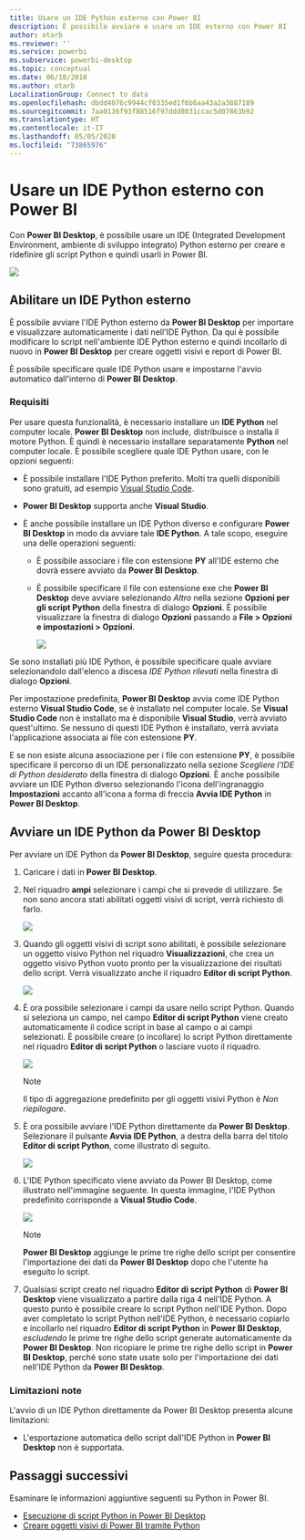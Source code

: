 ```yaml
---
title: Usare un IDE Python esterno con Power BI
description: È possibile avviare e usare un IDE esterno con Power BI
author: otarb
ms.reviewer: ''
ms.service: powerbi
ms.subservice: powerbi-desktop
ms.topic: conceptual
ms.date: 06/18/2018
ms.author: otarb
LocalizationGroup: Connect to data
ms.openlocfilehash: dbdd4076c9944cf0335ed1f6b6aa43a2a3887189
ms.sourcegitcommit: 7aa0136f93f88516f97ddd8031ccac5d07863b92
ms.translationtype: HT
ms.contentlocale: it-IT
ms.lasthandoff: 05/05/2020
ms.locfileid: "73865976"
---
```

# <a name="use-an-external-python-ide-with-power-bi"></a>Usare un IDE Python esterno con Power BI
Con **Power BI Desktop**, è possibile usare un IDE (Integrated Development Environment, ambiente di sviluppo integrato) Python esterno per creare e ridefinire gli script Python e quindi usarli in Power BI.

![](media/desktop-python-ide/python-ide-1.png)

## <a name="enable-an-external-python-ide"></a>Abilitare un IDE Python esterno
È possibile avviare l'IDE Python esterno da **Power BI Desktop** per importare e visualizzare automaticamente i dati nell'IDE Python. Da qui è possibile modificare lo script nell'ambiente IDE Python esterno e quindi incollarlo di nuovo in **Power BI Desktop** per creare oggetti visivi e report di Power BI.

È possibile specificare quale IDE Python usare e impostarne l'avvio automatico dall'interno di **Power BI Desktop**.

### <a name="requirements"></a>Requisiti
Per usare questa funzionalità, è necessario installare un **IDE Python** nel computer locale. **Power BI Desktop** non include, distribuisce o installa il motore Python. È quindi è necessario installare separatamente **Python** nel computer locale. È possibile scegliere quale IDE Python usare, con le opzioni seguenti:

* È possibile installare l'IDE Python preferito. Molti tra quelli disponibili sono gratuiti, ad esempio [Visual Studio Code](https://code.visualstudio.com/download/).
* **Power BI Desktop** supporta anche **Visual Studio**.
* È anche possibile installare un IDE Python diverso e configurare **Power BI Desktop** in modo da avviare tale **IDE Python**. A tale scopo, eseguire una delle operazioni seguenti:
  
  * È possibile associare i file con estensione **PY** all'IDE esterno che dovrà essere avviato da **Power BI Desktop**.
  * È possibile specificare il file con estensione exe che **Power BI Desktop** deve avviare selezionando *Altro* nella sezione **Opzioni per gli script Python** della finestra di dialogo **Opzioni**. È possibile visualizzare la finestra di dialogo **Opzioni** passando a **File > Opzioni e impostazioni > Opzioni**.
    
    ![](media/desktop-python-ide/python-ide-2.png)

Se sono installati più IDE Python, è possibile specificare quale avviare selezionandolo dall'elenco a discesa *IDE Python rilevati* nella finestra di dialogo **Opzioni**.

Per impostazione predefinita, **Power BI Desktop** avvia come IDE Python esterno **Visual Studio Code**, se è installato nel computer locale. Se **Visual Studio Code** non è installato ma è disponibile **Visual Studio**, verrà avviato quest'ultimo. Se nessuno di questi IDE Python è installato, verrà avviata l'applicazione associata ai file con estensione **PY**.

E se non esiste alcuna associazione per i file con estensione **PY**, è possibile specificare il percorso di un IDE personalizzato nella sezione *Scegliere l'IDE di Python desiderato* della finestra di dialogo **Opzioni**. È anche possibile avviare un IDE Python diverso selezionando l'icona dell'ingranaggio **Impostazioni** accanto all'icona a forma di freccia **Avvia IDE Python** in **Power BI Desktop**.

## <a name="launch-a-python-ide-from-power-bi-desktop"></a>Avviare un IDE Python da Power BI Desktop
Per avviare un IDE Python da **Power BI Desktop**, seguire questa procedura:

1. Caricare i dati in **Power BI Desktop**.
2. Nel riquadro **ampi** selezionare i campi che si prevede di utilizzare. Se non sono ancora stati abilitati oggetti visivi di script, verrà richiesto di farlo.
   
   ![](media/desktop-python-ide/python-ide-3.png)
3. Quando gli oggetti visivi di script sono abilitati, è possibile selezionare un oggetto visivo Python nel riquadro **Visualizzazioni**, che crea un oggetto visivo Python vuoto pronto per la visualizzazione dei risultati dello script. Verrà visualizzato anche il riquadro **Editor di script Python**.
   
   ![](media/desktop-python-ide/python-ide-4.png)
4. È ora possibile selezionare i campi da usare nello script Python. Quando si seleziona un campo, nel campo **Editor di script Python** viene creato automaticamente il codice script in base al campo o ai campi selezionati. È possibile creare (o incollare) lo script Python direttamente nel riquadro **Editor di script Python** o lasciare vuoto il riquadro.
   
   ![](media/desktop-python-ide/python-ide-5.png)
   
   > [!NOTE]
   > Il tipo di aggregazione predefinito per gli oggetti visivi Python è *Non riepilogare*.
   > 
   > 
5. È ora possibile avviare l'IDE Python direttamente da **Power BI Desktop**. Selezionare il pulsante **Avvia IDE Python**, a destra della barra del titolo **Editor di script Python**, come illustrato di seguito.
   
   ![](media/desktop-python-ide/python-ide-6.png)
6. L'IDE Python specificato viene avviato da Power BI Desktop, come illustrato nell'immagine seguente. In questa immagine, l'IDE Python predefinito corrisponde a **Visual Studio Code**.
   
   ![](media/desktop-python-ide/python-ide-7.png)
   
   > [!NOTE]
   > **Power BI Desktop** aggiunge le prime tre righe dello script per consentire l'importazione dei dati da **Power BI Desktop** dopo che l'utente ha eseguito lo script.
   > 
   > 
7. Qualsiasi script creato nel riquadro **Editor di script Python** di **Power BI Desktop** viene visualizzato a partire dalla riga 4 nell'IDE Python. A questo punto è possibile creare lo script Python nell'IDE Python. Dopo aver completato lo script Python nell'IDE Python, è necessario copiarlo e incollarlo nel riquadro **Editor di script Python** in **Power BI Desktop**, *escludendo* le prime tre righe dello script generate automaticamente da **Power BI Desktop**. Non ricopiare le prime tre righe dello script in **Power BI Desktop**, perché sono state usate solo per l'importazione dei dati nell'IDE Python da **Power BI Desktop**.

### <a name="known-limitations"></a>Limitazioni note
L'avvio di un IDE Python direttamente da Power BI Desktop presenta alcune limitazioni:

* L'esportazione automatica dello script dall'IDE Python in **Power BI Desktop** non è supportata.

## <a name="next-steps"></a>Passaggi successivi
Esaminare le informazioni aggiuntive seguenti su Python in Power BI.

* [Esecuzione di script Python in Power BI Desktop](desktop-python-scripts.md)
* [Creare oggetti visivi di Power BI tramite Python](desktop-python-visuals.md)

